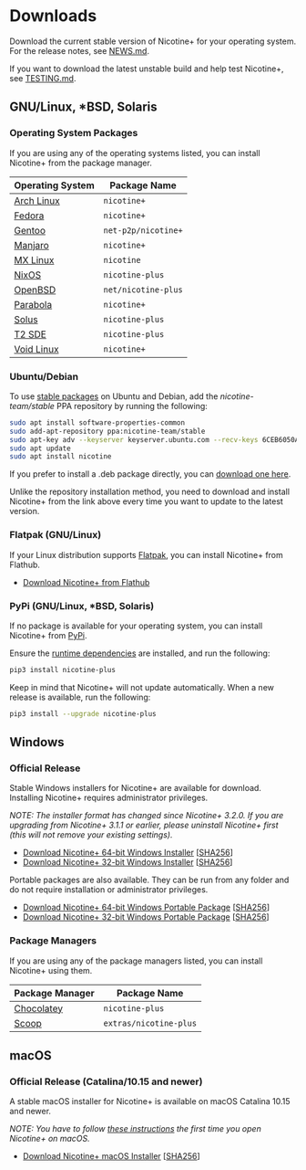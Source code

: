# Downloads

Download the current stable version of Nicotine+ for your operating system. For the release notes, see [NEWS.md](../NEWS.md).

If you want to download the latest unstable build and help test Nicotine+, see [TESTING.md](TESTING.md).


## GNU/Linux, *BSD, Solaris

### Operating System Packages

If you are using any of the operating systems listed, you can install Nicotine+ from the package manager.

| Operating System                                                                        | Package Name        |
|-----------------------------------------------------------------------------------------|---------------------|
| [Arch Linux](https://archlinux.org/packages/community/any/nicotine+/)                   | `nicotine+`         |
| [Fedora](https://packages.fedoraproject.org/pkgs/nicotine+/nicotine+/)                  | `nicotine+`         |
| [Gentoo](https://packages.gentoo.org/packages/net-p2p/nicotine+)                        | `net-p2p/nicotine+` |
| [Manjaro](https://software.manjaro.org/package/nicotine+)                               | `nicotine+`         |
| [MX Linux](https://mxrepo.com)                                                          | `nicotine`          |
| [NixOS](https://search.nixos.org/packages?show=nicotine-plus)                           | `nicotine-plus`     |
| [OpenBSD](https://openports.pl/path/net/nicotine-plus)                                  | `net/nicotine-plus` |
| [Parabola](https://www.parabola.nu/packages/community/x86_64/nicotine+/)                | `nicotine+`         |
| [Solus](https://dev.getsol.us/source/nicotine-plus/)                                    | `nicotine-plus`     |
| [T2 SDE](https://t2sde.org/packages/nicotine-plus)                                      | `nicotine-plus`     |
| [Void Linux](https://github.com/void-linux/void-packages/tree/master/srcpkgs/nicotine+) | `nicotine+`         |

### Ubuntu/Debian

To use [stable packages](https://launchpad.net/~nicotine-team/+archive/ubuntu/stable) on Ubuntu and Debian, add the *nicotine-team/stable* PPA repository by running the following:

```sh
sudo apt install software-properties-common
sudo add-apt-repository ppa:nicotine-team/stable
sudo apt-key adv --keyserver keyserver.ubuntu.com --recv-keys 6CEB6050A30E5769
sudo apt update
sudo apt install nicotine
```

If you prefer to install a .deb package directly, you can [download one here](https://github.com/nicotine-plus/nicotine-plus/releases/latest/download/debian-package.zip).

Unlike the repository installation method, you need to download and install Nicotine+ from the link above every time you want to update to the latest version.

### Flatpak (GNU/Linux)

If your Linux distribution supports [Flatpak](https://www.flatpak.org/setup/), you can install Nicotine+ from Flathub.

- [Download Nicotine+ from Flathub](https://flathub.org/apps/details/org.nicotine_plus.Nicotine)

### PyPi (GNU/Linux, *BSD, Solaris)

If no package is available for your operating system, you can install Nicotine+ from [PyPi](https://pypi.org/project/nicotine-plus/).

Ensure the [runtime dependencies](DEPENDENCIES.md) are installed, and run the following:

```sh
pip3 install nicotine-plus
```

Keep in mind that Nicotine+ will not update automatically. When a new release is available, run the following:

```sh
pip3 install --upgrade nicotine-plus
```


## Windows

### Official Release

Stable Windows installers for Nicotine+ are available for download. Installing Nicotine+ requires administrator privileges.

*NOTE: The installer format has changed since Nicotine+ 3.2.0. If you are upgrading from Nicotine+ 3.1.1 or earlier, please uninstall Nicotine+ first (this will not remove your existing settings).*

- [Download Nicotine+ 64-bit Windows Installer](https://github.com/nicotine-plus/nicotine-plus/releases/latest/download/windows-x86_64-installer.zip)  [[SHA256](https://github.com/nicotine-plus/nicotine-plus/releases/latest/download/windows-x86_64-installer.zip.sha256)]
- [Download Nicotine+ 32-bit Windows Installer](https://github.com/nicotine-plus/nicotine-plus/releases/latest/download/windows-i686-installer.zip)  [[SHA256](https://github.com/nicotine-plus/nicotine-plus/releases/latest/download/windows-i686-installer.zip.sha256)]

Portable packages are also available. They can be run from any folder and do not require installation or administrator privileges.

- [Download Nicotine+ 64-bit Windows Portable Package](https://github.com/nicotine-plus/nicotine-plus/releases/latest/download/windows-x86_64-package.zip)  [[SHA256](https://github.com/nicotine-plus/nicotine-plus/releases/latest/download/windows-x86_64-package.zip.sha256)]
- [Download Nicotine+ 32-bit Windows Portable Package](https://github.com/nicotine-plus/nicotine-plus/releases/latest/download/windows-i686-package.zip)  [[SHA256](https://github.com/nicotine-plus/nicotine-plus/releases/latest/download/windows-i686-package.zip.sha256)]


### Package Managers

If you are using any of the package managers listed, you can install Nicotine+ using them.

| Package Manager                                                                         | Package Name           |
|-----------------------------------------------------------------------------------------|------------------------|
| [Chocolatey](https://community.chocolatey.org/packages/nicotine-plus)                   | `nicotine-plus`        |
| [Scoop](https://github.com/ScoopInstaller/Extras/blob/master/bucket/nicotine-plus.json) | `extras/nicotine-plus` |


## macOS

### Official Release (Catalina/10.15 and newer)

A stable macOS installer for Nicotine+ is available on macOS Catalina 10.15 and newer.

*NOTE: You have to follow [these instructions](https://support.apple.com/guide/mac-help/open-a-mac-app-from-an-unidentified-developer-mh40616/mac) the first time you open Nicotine+ on macOS.*

- [Download Nicotine+ macOS Installer](https://github.com/nicotine-plus/nicotine-plus/releases/latest/download/macos-installer.zip)  [[SHA256](https://github.com/nicotine-plus/nicotine-plus/releases/latest/download/macos-installer.zip.sha256)]
